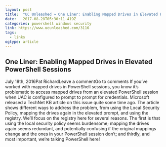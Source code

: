 ```yaml
---
layout: post 
title:  "UC Unleashed » One Liner: Enabling Mapped Drives in Elevated PowerShell Sessions" 
date:   2017-08-28T05:30:11.419Z 
categories: powershell windows security
link: https://www.ucunleashed.com/3116 
tags:
  - links
ogtype: article 
---
```


## One Liner: Enabling Mapped Drives in Elevated PowerShell Sessions
July 18th, 2016Pat RichardLeave a commentGo to comments
If you’ve worked with mapped drives in PowerShell sessions, you know it’s problematic to access mapped drives from an elevated PowerShell session when UAC is configured to prompt to prompt for credentials. Microsoft released a TechNet KB article on this issue quite some time ago. The article shows different ways to address the problem, from using the Local Security Policy, mapping the drives again in the elevated prompt, and using the registry. We’ll focus on the registry here for several reasons. The first is that using the local security policy seems burdensome; mapping the drives again seems redundant, and potentially confusing if the original mappings change and the ones in your PowerShell session don’t; and thirdly, and most important, we’re talking PowerShell here!